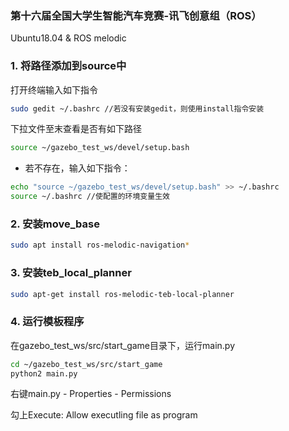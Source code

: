 ### 第十六届全国大学生智能汽车竞赛-讯飞创意组（ROS）

Ubuntu18.04 & ROS melodic



### 1. 将路径添加到source中

打开终端输入如下指令

```bash
sudo gedit ~/.bashrc //若没有安装gedit，则使用install指令安装
```

下拉文件至末查看是否有如下路径

```bash
source ~/gazebo_test_ws/devel/setup.bash
```

- 若不存在，输入如下指令：

```bash
echo "source ~/gazebo_test_ws/devel/setup.bash" >> ~/.bashrc
source ~/.bashrc //使配置的环境变量生效
```



### 2. 安装move_base

```bash
sudo apt install ros-melodic-navigation*
```



### 3. 安装teb_local_planner

```bash
sudo apt-get install ros-melodic-teb-local-planner
```



### 4.  运行模板程序

在gazebo_test_ws/src/start_game目录下，运行main.py 

```bash
cd ~/gazebo_test_ws/src/start_game
python2 main.py
```

右键main.py - Properties - Permissions 

勾上Execute: Allow executling file as program
